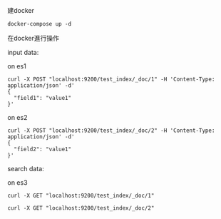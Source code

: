 建docker
```
docker-compose up -d
```
在docker進行操作

input data:

on es1

```
curl -X POST "localhost:9200/test_index/_doc/1" -H 'Content-Type: application/json' -d'
{
  "field1": "value1"
}'
```

on es2

```
curl -X POST "localhost:9200/test_index/_doc/2" -H 'Content-Type: application/json' -d'
{
  "field2": "value1"
}'
```

search data:

on es3

```
curl -X GET "localhost:9200/test_index/_doc/1"
```
```
curl -X GET "localhost:9200/test_index/_doc/2"
```

